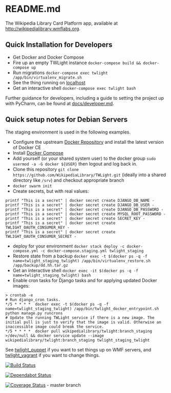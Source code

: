 # README.md

The Wikipedia Library Card Platform app, available at http://wikipedialibrary.wmflabs.org.

## Quick Installation for Developers

- Get Docker and Docker Compose
- Fire up an empty TWLight instance `docker-compose build && docker-compose up`
- Run migrations `docker-compose exec twlight /app/bin/virtualenv_migrate.sh`
- See the thing running on [localhost](http://localhost/)
- Get an interactive shell `docker-compose exec twlight bash`

Further guidance for developers, including a guide to setting the project up with PyCharm, can be found at [docs/developer.md](https://github.com/WikipediaLibrary/TWLight/blob/Docker-README/docs/developer.md).

## Quick setup notes for Debian Servers
The staging environment is used in the following examples.

- Configure the upstream [Docker Repository](https://docs.docker.com/install/linux/docker-ce/debian/#install-using-the-repository) and install the latest version of Docker CE
- Install [Docker Compose](https://docs.docker.com/compose/install)
- Add yourself (or your shared system user) to the docker group `sudo usermod -a -G docker ${USER}` then logout and log back in.
- Clone this repository `git clone https://github.com/WikipediaLibrary/TWLight.git` (ideally into a shared directory like `/srv`) and checkout appropriate branch
- `docker swarm init`
- Create secrets, but with real values:
```
printf "This is a secret" | docker secret create DJANGO_DB_NAME -
printf "This is a secret" | docker secret create DJANGO_DB_USER -
printf "This is a secret" | docker secret create DJANGO_DB_PASSWORD -
printf "This is a secret" | docker secret create MYSQL_ROOT_PASSWORD -
printf "This is a secret" | docker secret create SECRET_KEY -
printf "This is a secret" | docker secret create TWLIGHT_OAUTH_CONSUMER_KEY -
printf "This is a secret" | docker secret create TWLIGHT_OAUTH_CONSUMER_SECRET -
```
- deploy for your environment `docker stack deploy -c docker-compose.yml -c docker-compose.staging.yml twlight_staging`
- Restore state from a backup `docker exec -t $(docker ps -q -f name=twlight_staging_twlight) /app/bin/virtualenv_restore.sh /app/backup/dd.hh.tar.gz`
- Get an interactive shell `docker exec -it $(docker ps -q -f name=twlight_staging_twlight) bash`
- Enable cron tasks for Django tasks and for applying updated Docker images:
```
> crontab -e
# Run django_cron tasks.
*/5 * * * *  docker exec -t $(docker ps -q -f name=twlight_staging_twlight) /app/bin/twlight_docker_entrypoint.sh python manage.py runcrons
# Update the running TWLight service if there is a new image. The initial pull is just to verify that the image is valid. Otherwise an inaccessible image could break the service.
*/5 * * * *  docker pull wikipedialibrary/twlight:branch_staging >/dev/null && docker service update --image wikipedialibrary/twlight:branch_staging twlight_staging_twlight
```


See [twlight_puppet](https://github.com/WikipediaLibrary/twlight_puppet) if you want to set things up on WMF servers, and [twlight_vagrant](https://github.com/WikipediaLibrary/twlight_vagrant) if you want to change things.

[![Build Status](https://travis-ci.org/WikipediaLibrary/TWLight.svg?branch=master)](https://travis-ci.org/WikipediaLibrary/TWLight)

[![Dependabot Status](https://api.dependabot.com/badges/status?host=github&repo=WikipediaLibrary/TWLight)](https://dependabot.com)

[![Coverage Status](https://coveralls.io/repos/github/WikipediaLibrary/TWLight/badge.svg?branch=master)](https://coveralls.io/github/WikipediaLibrary/TWLight?branch=master) - master branch
